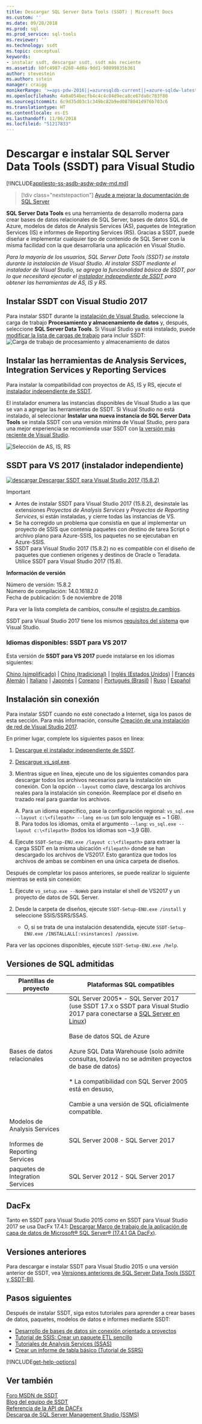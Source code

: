 ```yaml
---
title: Descargar SQL Server Data Tools (SSDT) | Microsoft Docs
ms.custom: ''
ms.date: 09/28/2018
ms.prod: sql
ms.prod_service: sql-tools
ms.reviewer: ''
ms.technology: ssdt
ms.topic: conceptual
keywords:
- instalar ssdt, descargar ssdt, ssdt más reciente
ms.assetid: b0fc4987-d260-4d0a-9dd1-98099835b361
author: stevestein
ms.author: sstein
manager: craigg
monikerRange: '>=aps-pdw-2016||=azuresqldb-current||=azure-sqldw-latest||>=sql-server-2016||=sqlallproducts-allversions||=azuresqldb-mi-current'
ms.openlocfilehash: 4a0a054becfb4c4c4c04d9eca8ce67da6c783f80
ms.sourcegitcommit: 6c9d35d03c1c349bc82b9ed0878041d976b703c6
ms.translationtype: HT
ms.contentlocale: es-ES
ms.lasthandoff: 11/06/2018
ms.locfileid: "51217833"
---
```

# <a name="download-and-install-sql-server-data-tools-ssdt-for-visual-studio"></a>Descargar e instalar SQL Server Data Tools (SSDT) para Visual Studio
[!INCLUDE[appliesto-ss-asdb-asdw-pdw-md.md](../includes/appliesto-ss-asdb-asdw-pdw-md.md)]

> [!div class="nextstepaction"]
> [Ayude a mejorar la documentación de SQL Server](https://80s3ignv.optimalworkshop.com/optimalsort/36yyw5kq-0)

**SQL Server Data Tools** es una herramienta de desarrollo moderna para crear bases de datos relacionales de SQL Server, bases de datos SQL de Azure, modelos de datos de Analysis Services (AS), paquetes de Integration Services (IS) e informes de Reporting Services (RS). Gracias a SSDT, puede diseñar e implementar cualquier tipo de contenido de SQL Server con la misma facilidad con la que desarrollaría una aplicación en Visual Studio.

*Para la mayoría de los usuarios, SQL Server Data Tools (SSDT) se instala durante la instalación de Visual Studio. Al instalar SSDT mediante el instalador de Visual Studio, se agrega la funcionalidad básica de SSDT, por lo que necesitará ejecutar el [instalador independiente de SSDT](#ssdt-for-vs-2017-standalone-installer) para obtener las herramientas de AS, IS y RS.*

## <a name="install-ssdt-with-visual-studio-2017"></a>Instalar SSDT con Visual Studio 2017

Para instalar SSDT durante la [instalación de Visual Studio](https://docs.microsoft.com/visualstudio/install/install-visual-studio), seleccione la carga de trabajo **Procesamiento y almacenamiento de datos** y, después, seleccione **SQL Server Data Tools**. Si Visual Studio ya está instalado, puede [modificar la lista de cargas de trabajo](https://docs.microsoft.com/visualstudio/install/modify-visual-studio) para incluir SSDT: ![Carga de trabajo de procesamiento y almacenamiento de datos](../ssdt/media/download-sql-server-data-tools-ssdt/data-workload.png)



## <a name="install-analysis-services-integration-services-and-reporting-services-tools"></a>Instalar las herramientas de Analysis Services, Integration Services y Reporting Services
Para instalar la compatibilidad con proyectos de AS, IS y RS, ejecute el [instalador independiente de SSDT](#ssdt-for-vs-2017-standalone-installer). 

El instalador enumera las instancias disponibles de Visual Studio a las que se van a agregar las herramientas de SSDT. Si Visual Studio no está instalado, al seleccionar **Instalar una nueva instancia de SQL Server Data Tools** se instala SSDT con una versión mínima de Visual Studio, pero para una mejor experiencia se recomienda usar SSDT con [la versión más reciente de Visual Studio](https://www.visualstudio.com/downloads). 

![Selección de AS, IS, RS](../ssdt/media/download-sql-server-data-tools-ssdt/select-services.png)



## <a name="ssdt-for-vs-2017-standalone-installer"></a>SSDT para VS 2017 (instalador independiente)

[![descargar](../ssdt/media/download.png) Descargar SSDT para Visual Studio 2017 (15.8.2) ](https://go.microsoft.com/fwlink/?linkid=2038031) 

> [!IMPORTANT]
> - Antes de instalar SSDT para Visual Studio 2017 (15.8.2), desinstale las extensiones *Proyectos de Analysis Services* y *Proyectos de Reporting Services*, si están instaladas, y cierre todas las instancias de VS.
> - Se ha corregido un problema que consistía en que al implementar un proyecto de SSIS que contenía paquetes con destino de tarea Script o archivo plano para Azure-SSIS, los paquetes no se ejecutaban en Azure-SSIS.
> - SSDT para Visual Studio 2017 (15.8.2) no es compatible con el diseño de paquetes que contienen orígenes y destinos de Oracle o Teradata. Utilice SSDT para Visual Studio 2017 (15.8).



**Información de versión**  
  
Número de versión: 15.8.2  
Número de compilación: 14.0.16182.0  
Fecha de publicación: 5 de noviembre de 2018  

Para ver la lista completa de cambios, consulte el [registro de cambios](changelog-for-sql-server-data-tools-ssdt.md).

SSDT para Visual Studio 2017 tiene los mismos [requisitos del sistema](https://docs.microsoft.com/visualstudio/productinfo/vs2017-system-requirements-vs) que Visual Studio.  

### <a name="available-languages---ssdt-for-vs-2017"></a>Idiomas disponibles: SSDT para VS 2017

Esta versión de **SSDT para VS 2017** puede instalarse en los idiomas siguientes:  

[Chino (simplificado)]( https://go.microsoft.com/fwlink/?linkid=2038031&clcid=0x804) | 
[Chino (tradicional)]( https://go.microsoft.com/fwlink/?linkid=2038031&clcid=0x404) | 
[Inglés (Estados Unidos)]( https://go.microsoft.com/fwlink/?linkid=2038031&clcid=0x409) | 
[Francés]( https://go.microsoft.com/fwlink/?linkid=2038031&clcid=0x40c)  
[Alemán]( https://go.microsoft.com/fwlink/?linkid=2038031&clcid=0x407) | 
[Italiano]( https://go.microsoft.com/fwlink/?linkid=2038031&clcid=0x410) | 
[Japonés]( https://go.microsoft.com/fwlink/?linkid=2038031&clcid=0x411) | 
[Coreano]( https://go.microsoft.com/fwlink/?linkid=2038031&clcid=0x412) | 
[Portugués (Brasil)]( https://go.microsoft.com/fwlink/?linkid=2038031&clcid=0x416) | 
[Ruso]( https://go.microsoft.com/fwlink/?linkid=2038031&clcid=0x419) | 
[Español]( https://go.microsoft.com/fwlink/?linkid=2038031&clcid=0x40a)  


## <a name="offline-install"></a>Instalación sin conexión

Para instalar SSDT cuando no esté conectado a Internet, siga los pasos de esta sección. Para más información, consulte [Creación de una instalación de red de Visual Studio 2017](https://docs.microsoft.com/visualstudio/install/create-a-network-installation-of-visual-studio).

En primer lugar, complete los siguientes pasos en línea:

1. [Descargue el instalador independiente de SSDT](#ssdt-for-vs-2017-standalone-installer).
2. [Descargue vs_sql.exe](https://aka.ms/vs/15/release/vs_sql.exe).
3. Mientras sigue en línea, ejecute uno de los siguientes comandos para descargar todos los archivos necesarios para la instalación sin conexión. Con la opción `--layout` como clave, descarga los archivos reales para la instalación sin conexión. Reemplace <filepath> por el diseño en trazado real para guardar los archivos.

   
   A.   Para un idioma específico, pase la configuración regional: `vs_sql.exe --layout c:\<filepath> --lang en-us` (un solo lenguaje es ~ 1 GB).  
   B. Para todos los idiomas, omita el argumento `--lang`: `vs_sql.exe --layout c:\<filepath>` (todos los idiomas son ~3,9 GB).

4. Ejecute `SSDT-Setup-ENU.exe /layout c:\<filepath>` para extraer la carga SSDT en la misma ubicación `<filepath>` donde se han descargado los archivos de VS2017. Esto garantiza que todos los archivos de ambas se combinen en una única carpeta de diseños.

Después de completar los pasos anteriores, se puede realizar lo siguiente mientras se está sin conexión:

1. Ejecute `vs_setup.exe --NoWeb` para instalar el shell de VS2017 y un proyecto de datos de SQL Server.
2. Desde la carpeta de diseños, ejecute `SSDT-Setup-ENU.exe /install` y seleccione SSIS/SSRS/SSAS.

   - O, si se trata de una instalación desatendida, ejecute `SSDT-Setup-ENU.exe /INSTALLALL[:vsinstances] /passive`.  

Para ver las opciones disponibles, ejecute `SSDT-Setup-ENU.exe /help`.

## <a name="supported-sql-versions"></a>Versiones de SQL admitidas
  
|Plantillas de proyecto|Plataformas SQL compatibles|  
|-------------------|--------------------|  
Bases de datos relacionales|  SQL Server 2005* - SQL Server 2017<br> (use SSDT 17.x o SSDT para Visual Studio 2017 para conectarse a [SQL Server en Linux](../linux/sql-server-linux-overview.md))<br /><br />Base de datos SQL de Azure<br /><br />Azure SQL Data Warehouse (solo admite consultas, todavía no se admiten proyectos de base de datos)<br /><br />  * La compatibilidad con SQL Server 2005 está en desuso,<br /><br /> Cambie a una versión de SQL oficialmente compatible.|
  |Modelos de Analysis Services<br /><br />Informes de Reporting Services | SQL Server 2008 - SQL Server 2017|
  |paquetes de Integration Services| SQL Server 2012 - SQL Server 2017    |
  
## <a name="dacfx"></a>DacFx
Tanto en SSDT para Visual Studio 2015 como en SSDT para Visual Studio 2017 se usa DacFx 17.4.1: [Descargar Marco de trabajo de la aplicación de capa de datos de Microsoft® SQL Server® (17.4.1 GA DacFx)](https://www.microsoft.com/download/details.aspx?id=56508).

## <a name="previous-versions"></a>Versiones anteriores

Para descargar e instalar SSDT para Visual Studio 2015 o una versión anterior de SSDT, vea [Versiones anteriores de SQL Server Data Tools (SSDT y SSDT-BI)](previous-releases-of-sql-server-data-tools-ssdt-and-ssdt-bi.md).



## <a name="next-steps"></a>Pasos siguientes  
Después de instalar SSDT, siga estos tutoriales para aprender a crear bases de datos, paquetes, modelos de datos e informes mediante SSDT:  

- [Desarrollo de bases de datos sin conexión orientado a proyectos](project-oriented-offline-database-development.md)  
- [Tutorial de SSIS: Crear un paquete ETL sencillo](../integration-services/ssis-how-to-create-an-etl-package.md)  
- [Tutoriales de Analysis Services (SSAS)](../analysis-services/analysis-services-tutorials-ssas.md)  
- [Crear un informe de tabla básico (Tutorial de SSRS)](../reporting-services/create-a-basic-table-report-ssrs-tutorial.md)  

[!INCLUDE[get-help-options](../includes/paragraph-content/get-help-options.md)]


## <a name="see-also"></a>Ver también  
[Foro MSDN de SSDT](https://social.msdn.microsoft.com/Forums/sqlserver/home?forum=ssdt)  
[Blog del equipo de SSDT](http://blogs.msdn.com/b/ssdt/)  
[Referencia de la API de DACFx](https://msdn.microsoft.com/library/dn645454.aspx)  
[Descarga de SQL Server Management Studio (SSMS)](../ssms/download-sql-server-management-studio-ssms.md)  
